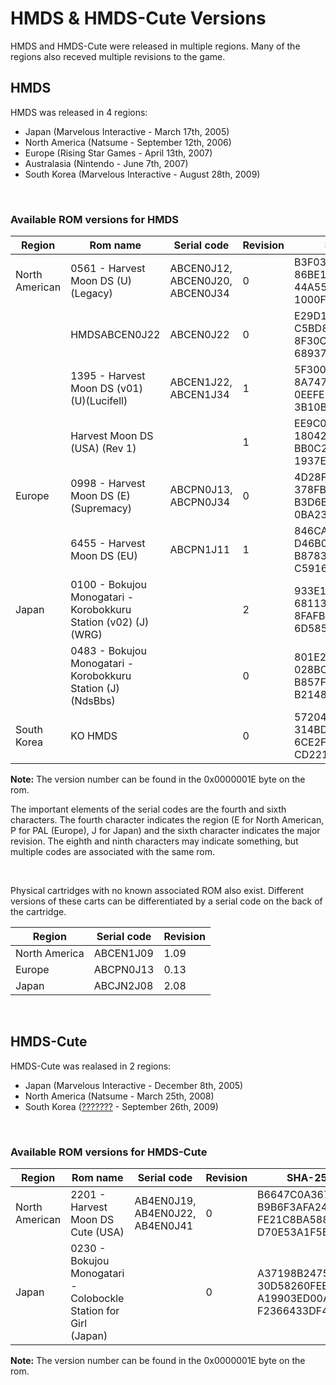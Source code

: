 
# HMDS & HMDS-Cute Versions

HMDS and HMDS-Cute were released in multiple regions. Many of the regions also receved multiple revisions to the game.

## HMDS

HMDS was released in 4 regions: 
* Japan (Marvelous Interactive - March 17th, 2005)
* North America (Natsume - September 12th, 2006)
* Europe (Rising Star Games - April 13th, 2007)
* Australasia (Nintendo - June 7th, 2007)
* South Korea (Marvelous Interactive - August 28th, 2009)

<br />

### Available ROM versions for HMDS
| Region         	| Rom name                                                       	| Serial code                           	| Revision 	| SHA-256                                                                      	|
|----------------	|----------------------------------------------------------------	|---------------------------------------	|----------	|------------------------------------------------------------------------------	|
| North American 	| 0561 - Harvest Moon DS (U)(Legacy)                             	| ABCEN0J12,<br>ABCEN0J20,<br>ABCEN0J34 	| 0        	| B3F031CA3F979BD8<br>86BE1151AD5183C2<br>44A5542AA36BA1F6<br>1000FB32033139CC 	|
|                	| HMDSABCEN0J22                                                  	| ABCEN0J22                             	| 0        	| E29D17226E6BF4C9<br>C5BD8F433DBBD301<br>8F30CC6E880F991B<br>68937A67FE18CC64 	|
|                	| 1395 - Harvest Moon DS (v01) (U)(Lucifell)                     	| ABCEN1J22,<br>ABCEN1J34               	| 1        	| 5F300C5D66A578F9<br>8A747182FA584FF4<br>0EEFE2C9B1B2AA9F<br>3B10BEF69D829FAD 	|
|                	| Harvest Moon DS (USA) (Rev 1)                                  	|                                       	| 1        	| EE9C01FD41ED68A8<br>180421DCC58D4BB0<br>BB0C27D7DAC0A1BD<br>1937E408475BFD4C 	|
| Europe         	| 0998 - Harvest Moon DS (E)(Supremacy)                          	| ABCPN0J13,<br>ABCPN0J34               	| 0        	| 4D28F21A63CC464E<br>378FB5EFB9A10BDC<br>B3D6B36A8451C33D<br>0BA230325CFB94E9 	|
|                	| 6455 - Harvest Moon DS (EU)                                    	| ABCPN1J11                             	| 1        	| 846CA75CA86781ED<br>D46B0D7891D5D73B<br>B87830712BA1C992<br>C5916EA2AC77D9F5 	|
| Japan          	| 0100 - Bokujou Monogatari - Korobokkuru Station (v02) (J)(WRG) 	|                                       	| 2        	| 933E18C4FCC7854F<br>68113EE7A4FB0A47<br>8FAFB3A829610897<br>6D585C9ABB0BD666 	|
|                	| 0483 - Bokujou Monogatari - Korobokkuru Station (J)(NdsBbs)    	|                                       	| 0        	| 801E29F03DE83AE4<br>028BC3AD112EFC65<br>B857F341EBC04178<br>B2148F21F4E579C9 	|
| South Korea    	| KO HMDS                                                        	|                                       	| 0        	| 5720477CCF5AA1C9<br>314BDC0CF9AB2D31<br>6CE2F290AD11736D<br>CD2214CF37547E70 	|

<b>Note:</b> The version number can be found in the 0x0000001E byte on the rom.

The important elements of the serial codes are the fourth and sixth characters. The fourth character indicates the region (E for North American, P for PAL (Europe), J for Japan) and the sixth character indicates the major revision. The eighth and ninth characters may indicate something, but multiple codes are associated with the same rom.

<br />

Physical cartridges with no known associated ROM also exist. Different versions of these carts can be differentiated by a serial code on the back of the cartridge.

| Region        	| Serial code 	| Revision 	|
|---------------	|-------------	|----------	|
| North America 	| ABCEN1J09   	| 1.09     	|
| Europe        	| ABCPN0J13   	| 0.13     	|
| Japan         	| ABCJN2J08   	| 2.08     	|

<br />

## HMDS-Cute

HMDS-Cute was realased in 2 regions:
* Japan (Marvelous Interactive - December 8th, 2005)
* North America (Natsume - March 25th, 2008)
* South Korea ([???????](https://www.gametdb.com/DS/AB4K) - September 26th, 2009)

<br />

### Available ROM versions for HMDS-Cute
| Region         	| Rom name                                                        	| Serial code             	| Revision 	| SHA-256                                                                      	|
|----------------	|-----------------------------------------------------------------	|-------------------------	|----------	|------------------------------------------------------------------------------	|
| North American 	| 2201 - Harvest Moon DS Cute (USA)                               	| AB4EN0J19,<br>AB4EN0J22,<br>AB4EN0J41 	| 0        	| B6647C0A367AD52F<br>B9B6F3AFA24E6C3A<br>FE21C8BA588F5B8C<br>D70E53A1F5B0B636 	|
| Japan          	| 0230 - Bokujou Monogatari - Colobockle Station for Girl (Japan) 	|                         	| 0        	| A37198B2475EC68A<br>30D58260FEEA620A<br>A19903ED00A9897F<br>F2366433DF477A96 	|

<b>Note:</b> The version number can be found in the 0x0000001E byte on the rom.